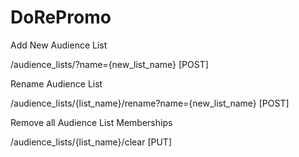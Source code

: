 # DoRePromo

Add New Audience List

/audience_lists/?name={new_list_name} [POST]

Rename Audience List

/audience_lists/{list_name}/rename?name={new_list_name} [POST]


Remove all Audience List Memberships

/audience_lists/{list_name}/clear [PUT]